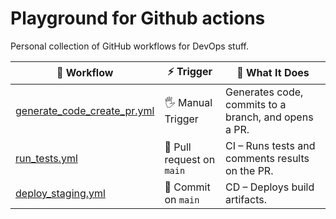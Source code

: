 # Playground for Github actions

Personal collection of GitHub workflows for DevOps stuff. 

| 🧩 **Workflow** | ⚡ **Trigger** | 🧠 **What It Does** |
|-----------------|----------------|----------------------|
| [generate_code_create_pr.yml](.github/workflows/scaffold/generate_code_create_pr.yml) | 🖐️ Manual Trigger | Generates code, commits to a branch, and opens a PR. |
| [run_tests.yml](.github/workflows/run_tests.yml) | 🔁 Pull request on `main` | CI – Runs tests and comments results on the PR. |
| [deploy_staging.yml](.github/workflows/deploy_staging.yml) | 🚀 Commit on `main` | CD – Deploys build artifacts. |
